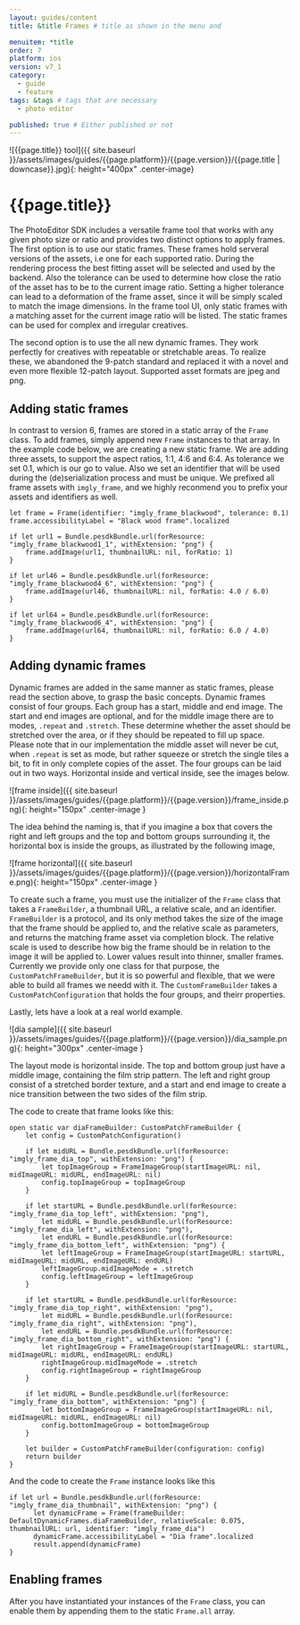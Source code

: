 ```yaml
---
layout: guides/content
title: &title Frames # title as shown in the menu and

menuitem: *title
order: 7
platform: ios
version: v7_1
category:
  - guide
  - feature
tags: &tags # tags that are necessary
  - photo editor

published: true # Either published or not
---
```


![{{page.title}} tool]({{ site.baseurl }}/assets/images/guides/{{page.platform}}/{{page.version}}/{{page.title | downcase}}.jpg){: height="400px" .center-image}

# {{page.title}}

The PhotoEditor SDK includes a versatile frame tool that works with any given photo size or ratio and provides two distinct options to apply frames.
The first option is to use our static frames. These frames hold serveral versions of the assets, i.e one for each supported ratio. During the rendering process the
best fitting asset will be selected and used by the backend. Also the tolerance can be used to determine how close the ratio of the asset has to be to the current image
ratio. Setting a higher tolerance can lead to a deformation of the frame asset, since it will be simply scaled to match the image dimensions.
In the frame tool UI, only static frames with a matching asset for the current image ratio will be listed. The static frames can be used for complex and irregular creatives.

The second option is to use the all new dynamic frames. They work perfectly for creatives with repeatable or stretchable areas. To realize these, we abandoned the 9-patch standard and replaced it with a novel and even more flexible 12-patch layout.
Supported asset formats are jpeg and png.

## Adding static frames

In contrast to version 6, frames are stored in a static array of the `Frame` class. To add frames, simply append new `Frame` instances to that array.
In the example code below, we are creating a new static frame. We are adding three assets, to support the aspect ratios, 1:1, 4:6 and 6:4.
As tolerance we set 0.1, which is our go to value. Also we set an identifier that will be used during the (de)serialization process and must be unique. We prefixed all frame assets with `imgly_frame`, and we highly reconmend you to prefix your assets and identifiers as well.

```
let frame = Frame(identifier: "imgly_frame_blackwood", tolerance: 0.1)
frame.accessibilityLabel = "Black wood frame".localized

if let url1 = Bundle.pesdkBundle.url(forResource: "imgly_frame_blackwood1_1", withExtension: "png") {
    frame.addImage(url1, thumbnailURL: nil, forRatio: 1)
}

if let url46 = Bundle.pesdkBundle.url(forResource: "imgly_frame_blackwood4_6", withExtension: "png") {
    frame.addImage(url46, thumbnailURL: nil, forRatio: 4.0 / 6.0)
}

if let url64 = Bundle.pesdkBundle.url(forResource: "imgly_frame_blackwood6_4", withExtension: "png") {
    frame.addImage(url64, thumbnailURL: nil, forRatio: 6.0 / 4.0)
}
```


## Adding dynamic frames

Dynamic frames are added in the same manner as static frames, please read the section above, to grasp the basic concepts.
Dynamic frames consist of four groups. Each group has a start, middle and end image. The start and end images are optional,
and for the middle image there are to modes, `.repeat` and `.stretch`. These determine whether the asset should be stretched over the area,
or if they should be repeated to fill up space. Please note that in our implementation the middle asset will never be cut, when `.repeat` is set
as mode, but rather squeeze or stretch the single tiles a bit, to fit in only complete copies of the asset.
The four groups can be laid out in two ways. Horizontal inside and vertical inside, see the images below.


![frame inside]({{ site.baseurl }}/assets/images/guides/{{page.platform}}/{{page.version}}/frame_inside.png){: height="150px" .center-image }

The idea behind the naming is, that if you imagine a box that covers the right and left groups and the top and bottom groups surrounding it,
the horizontal box is inside the groups, as illustrated by the following image,

![frame horizontal]({{ site.baseurl }}/assets/images/guides/{{page.platform}}/{{page.version}}/horizontalFrame.png){: height="150px" .center-image }

To create such a frame, you must use the initializer of the `Frame` class that takes a `FrameBuilder`, a thumbnail URL, a relative scale, and
 an identifier. `FrameBuilder` is a protocol, and its only method takes the size of the image that the frame should be applied to, and
 the relative scale as parameters, and returns the matching frame asset via completion block. The relative scale is used to describe how
 big the frame should be in relation to the image it will be applied to. Lower values result into thinner, smaller frames. Currently we provide only one
 class for that purpose, the `CustomPatchFrameBuilder`, but it is so powerful and flexible, that we were able to build all frames we needd with it.
 The `CustomFrameBuilder` takes a `CustomPatchConfiguration` that holds the four groups, and theirr properties.

Lastly, lets have a look at a real world example.

![dia sample]({{ site.baseurl }}/assets/images/guides/{{page.platform}}/{{page.version}}/dia_sample.png){: height="300px" .center-image }

The layout mode is horizontal inside. The top and bottom group just have a middle image, containing the film strip pattern.
The left and right group consist of a stretched border texture, and a start and end image to create a nice transition between the two sides of the film strip.

The code to create that frame looks like this:

```
open static var diaFrameBuilder: CustomPatchFrameBuilder {
    let config = CustomPatchConfiguration()

    if let midURL = Bundle.pesdkBundle.url(forResource: "imgly_frame_dia_top", withExtension: "png") {
        let topImageGroup = FrameImageGroup(startImageURL: nil, midImageURL: midURL, endImageURL: nil)
        config.topImageGroup = topImageGroup
    }

    if let startURL = Bundle.pesdkBundle.url(forResource: "imgly_frame_dia_top_left", withExtension: "png"),
        let midURL = Bundle.pesdkBundle.url(forResource: "imgly_frame_dia_left", withExtension: "png"),
        let endURL = Bundle.pesdkBundle.url(forResource: "imgly_frame_dia_bottom_left", withExtension: "png") {
        let leftImageGroup = FrameImageGroup(startImageURL: startURL, midImageURL: midURL, endImageURL: endURL)
        leftImageGroup.midImageMode = .stretch
        config.leftImageGroup = leftImageGroup
    }

    if let startURL = Bundle.pesdkBundle.url(forResource: "imgly_frame_dia_top_right", withExtension: "png"),
        let midURL = Bundle.pesdkBundle.url(forResource: "imgly_frame_dia_right", withExtension: "png"),
        let endURL = Bundle.pesdkBundle.url(forResource: "imgly_frame_dia_bottom_right", withExtension: "png") {
        let rightImageGroup = FrameImageGroup(startImageURL: startURL, midImageURL: midURL, endImageURL: endURL)
        rightImageGroup.midImageMode = .stretch
        config.rightImageGroup = rightImageGroup
    }

    if let midURL = Bundle.pesdkBundle.url(forResource: "imgly_frame_dia_bottom", withExtension: "png") {
        let bottomImageGroup = FrameImageGroup(startImageURL: nil, midImageURL: midURL, endImageURL: nil)
        config.bottomImageGroup = bottomImageGroup
    }

    let builder = CustomPatchFrameBuilder(configuration: config)
    return builder
}
```

And the code to create the `Frame` instance looks like this

```
if let url = Bundle.pesdkBundle.url(forResource: "imgly_frame_dia_thumbnail", withExtension: "png") {
      let dynamicFrame = Frame(frameBuilder: DefaultDynamicFrames.diaFrameBuilder, relativeScale: 0.075, thumbnailURL: url, identifier: "imgly_frame_dia")
      dynamicFrame.accessibilityLabel = "Dia frame".localized
      result.append(dynamicFrame)
}
```

## Enabling frames

After you have instantiated your instances of the `Frame` class, you can enable them by appending them to the static `Frame.all` array.
